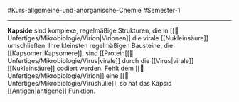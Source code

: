 #Kurs-allgemeine-und-anorganische-Chemie  #Semester-1 

---

**Kapside** sind komplexe, regelmäßige Strukturen, die in [[📂Unfertiges/Mikrobiologie/Virion|Virionen]] die virale [[Nukleinsäure]] umschließen. Ihre kleinsten regelmäßigen Bausteine, die [[Kapsomer|Kapsomere]], sind [[Protein[[📂Unfertiges/Mikrobiologie/Virus|virale]] durch die [[Virus|virale]] [[Nukleinsäure]] codiert werden. Fehlt dem [[📂Unfertiges/Mikrobiologie/Virion]] eine [[📂Unfertiges/Mikrobiologie/Virushülle]], so hat das Kapsid [[Antigen|antigene]] Funktion.